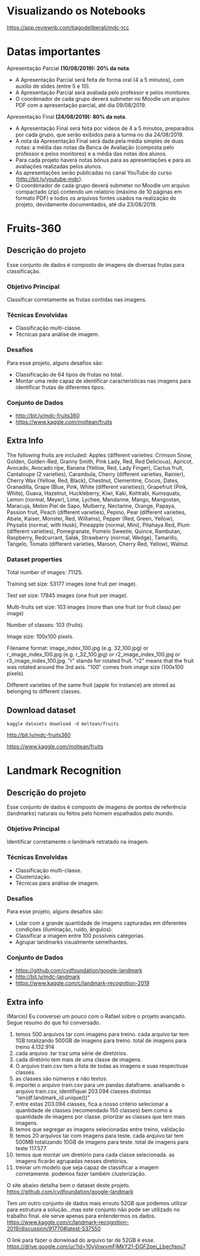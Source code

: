 # Visualizando os Notebooks
https://app.reviewnb.com/tiagodeliberali/mdc-tcc


# Datas importantes
Apresentação Parcial **(10/08/2019): 20% da nota**.
 - A Apresentação Parcial será feita de forma oral (4 a 5 minutos), com auxílio de slides (entre 5 e 10).
 - A Apresentação Parcial será avaliada pelo professor e pelos monitores.
 - O coordenador de cada grupo deverá submeter no Moodle um arquivo PDF com a apresentação
parcial, até dia 09/08/2019.

Apresentação Final **(24/08/2019): 80% da nota**.
 - A Apresentação Final será feita por vídeos de 4 a 5 minutos, preparados por cada grupo, que serão
exibidos para a turma no dia 24/08/2019.
 - A nota da Apresentação Final será dada pela média simples de duas notas: a média das notas da
Banca de Avaliação (composta pelo professor e pelos monitores) e a média das notas dos alunos.
 - Para cada projeto haverá notas bônus para as apresentações e para as avaliações realizadas pelos
alunos.
 - As apresentações serão publicadas no canal YouTube do curso (http://bit.ly/youtube-mdc).
 - O coordenador de cada grupo deverá submeter no Moodle um arquivo compactado (zip) contendo
um relatório (máximo de 10 páginas em formato PDF) e todos os arquivos fontes usados na realização
do projeto, devidamente documentados, até dia 23/08/2019.

# Fruits-360

## Descrição do projeto
Esse conjunto de dados é composto de imagens de diversas frutas para classificação.

### Objetivo Principal
Classificar corretamente as frutas contidas nas imagens.

### Técnicas Envolvidas
 - Classificação multi-classe.
 -  Técnicas para análise de imagem.

### Desafios
Para esse projeto, alguns desafios são:
 -  Classificação de 64 tipos de frutas no total.
 -  Montar uma rede capaz de identificar características nas imagens para identificar frutas de diferentes tipos.


### Conjunto de Dados
 -  http://bit.ly/mdc-fruits360
 -  https://www.kaggle.com/moltean/fruits


## Extra Info
The following fruits are included: Apples (different varieties: Crimson Snow, Golden, Golden-Red, Granny Smith, Pink Lady, Red, Red Delicious), Apricot, Avocado, Avocado ripe, Banana (Yellow, Red, Lady Finger), Cactus fruit, Cantaloupe (2 varieties), Carambula, Cherry (different varieties, Rainier), Cherry Wax (Yellow, Red, Black), Chestnut, Clementine, Cocos, Dates, Granadilla, Grape (Blue, Pink, White (different varieties)), Grapefruit (Pink, White), Guava, Hazelnut, Huckleberry, Kiwi, Kaki, Kohlrabi, Kumsquats, Lemon (normal, Meyer), Lime, Lychee, Mandarine, Mango, Mangostan, Maracuja, Melon Piel de Sapo, Mulberry, Nectarine, Orange, Papaya, Passion fruit, Peach (different varieties), Pepino, Pear (different varieties, Abate, Kaiser, Monster, Red, Williams), Pepper (Red, Green, Yellow), Physalis (normal, with Husk), Pineapple (normal, Mini), Pitahaya Red, Plum (different varieties), Pomegranate, Pomelo Sweetie, Quince, Rambutan, Raspberry, Redcurrant, Salak, Strawberry (normal, Wedge), Tamarillo, Tangelo, Tomato (different varieties, Maroon, Cherry Red, Yellow), Walnut.

### Dataset properties

Total number of images: 71125.

Training set size: 53177 images (one fruit per image).

Test set size: 17845 images (one fruit per image).

Multi-fruits set size: 103 images (more than one fruit (or fruit class) per image)

Number of classes: 103 (fruits).

Image size: 100x100 pixels.

Filename format: image_index_100.jpg (e.g. 32_100.jpg) or r_image_index_100.jpg (e.g. r_32_100.jpg) or r2_image_index_100.jpg or r3_image_index_100.jpg. "r" stands for rotated fruit. "r2" means that the fruit was rotated around the 3rd axis. "100" comes from image size (100x100 pixels).

Different varieties of the same fruit (apple for instance) are stored as belonging to different classes.

## Download dataset
`kaggle datasets download -d moltean/fruits`

http://bit.ly/mdc-fruits360

https://www.kaggle.com/moltean/fruits


# Landmark Recognition

## Descrição do projeto
Esse conjunto de dados é composto de imagens de pontos de referência (landmarks) naturais ou feitos pelo homem
espalhados pelo mundo.

### Objetivo Principal
Identificar corretamente o landmark retratado na imagem.

### Técnicas Envolvidas
 - Classificação multi-classe.
 - Clusterização.
 - Técnicas para análise de imagem.

### Desafios
Para esse projeto, alguns desafios são:
 - Lidar com a grande quantidade de imagens capturadas em diferentes condições (iluminação, ruído, ângulos).
 - Classificar a imagem entre 100 possíveis categorias.
 - Agrupar landmarks visualmente semelhantes.
 
### Conjunto de Dados
 - https://github.com/cvdfoundation/google-landmark
 - http://bit.ly/mdc-landmark
 - https://www.kaggle.com/c/landmark-recognition-2019

## Extra info
(Marcio)
Eu conversei um pouco com o Rafael sobre o projeto avançado. Segue resumo do que foi conversado.

1. temos 500 arquivos tar com imagens para treino. cada arquivo tar tem 1GB totalizando 500GB de imagens para treino. total de imagens para treino 4.132.914
2. cada arquivo .tar traz uma série de diretórios.
3. cada diretório tem mais de uma classe de imagens.
4. O arquivo train.csv tem a lista de todas as imagens e suas respectivas classes.
5. as classes são números e não textos.
6. importei o arquivo train.csv para um pandas dataframe. analisando o arquivo train.csv, identifiquei 203.094 classes distintas "len(df.landmark_id.unique())"
7. entre estas 203.094 classes, fica a nosso critério selecionar a quantidade de classes (recomendado 150 classes) bem como a quantidade de imagens por classe. priorizar as classes que tem mais imagens.
8. temos que segregar as imagens selecionadas entre treino, validação
9. temos 20 arquivos tar com imagens para teste. cada arquivo tar tem 500MB totalizando 10GB de imagens para teste. total de imagens para teste 117.577
10. temos que montar um diretório para cada classe selecionada. as imagens ficarão agrupadas nesses diretórios.
11. treinar um modelo que seja capaz de classificar a imagem corretamente. podemos fazer também clusterização.

O site abaixo detalha bem o dataset deste projeto.
https://github.com/cvdfoundation/google-landmark


Tem um outro conjunto de dados mais enxuto 52GB que podemos utilizar para estrutura a solução...mas este conjunto não pode ser utilizado no trabalho final. ele serve apenas para entendermos os dados.
https://www.kaggle.com/c/landmark-recognition-2019/discussion/91770#latest-537550

O link para fazer o donwload do arquivo tar de 52GB é esse.
https://drive.google.com/uc?id=10yVowvmFjMkY21-DGF2pej_Lbecfqou7
